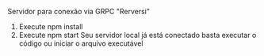 Servidor para conexão via GRPC "Rerversi"
1. Execute npm install
2. Execute npm start
   Seu servidor local já está conectado basta executar o código ou iniciar o arquivo executável
